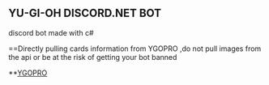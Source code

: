 ## YU-GI-OH DISCORD.NET BOT 
  discord bot made with c#

==Directly pulling cards information from YGOPRO ,do not pull images from the api or be at the risk of getting your bot banned

**[YGOPRO](https://db.ygoprodeck.com/api-guide/)
